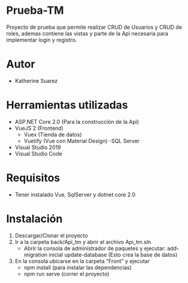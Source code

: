# Prueba-TM

Proyecto de prueba que permite realizar CRUD de Usuarios y CRUD de roles, ademas contiene las vistas y parte de la Api necesaria para implementar login y registro.

# Autor
  - Katherine Suarez

# Herramientas utilizadas
- ASP.NET Core 2.0 (Para la construcción de la Api)
- VueJS 2 (Frontend)
  - Vuex (Tienda de datos)
  - Vuetify (Vue con Material Design)
 -SQL Server
- Visual Studio 2019
- Visual Studio Code

# Requisitos
 - Tener instalado Vue, SqlServer y dotnet core 2.0
 
# Instalación
 1) Descargar/Clonar el proyecto
 2) Ir a la carpeta back/Api_tm y abrir el archivo Api_tm.sln
    - Abrir la consola de administrador de paquetes y ejecutar:
      add-migration inicial
      update-database
      (Esto crea la base de datos)
 3) En la consola ubicarse en la carpeta "Front" y ejecutar
    - npm install (para instalar las dependencias)
    - npm run serve (correr el proyecto)
   
